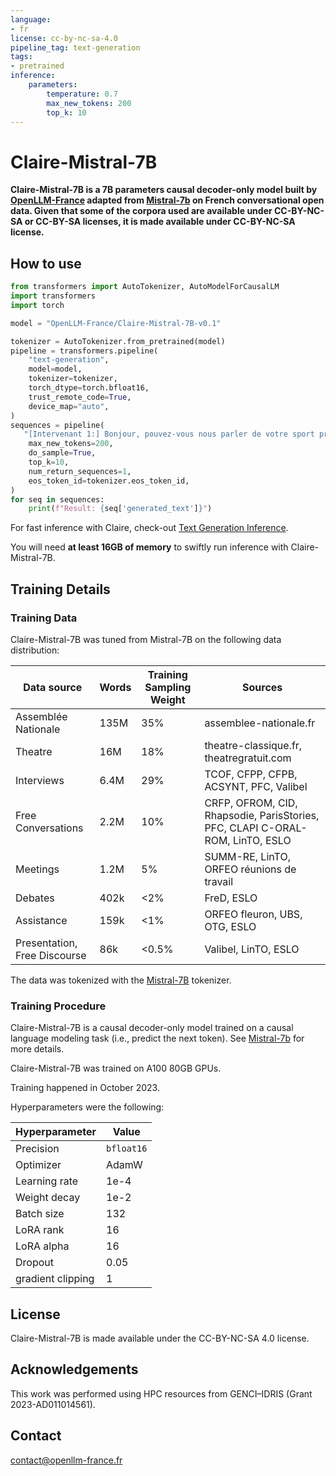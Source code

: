 ```yaml
---
language:
- fr
license: cc-by-nc-sa-4.0
pipeline_tag: text-generation
tags:
- pretrained
inference:
    parameters:
        temperature: 0.7
        max_new_tokens: 200
        top_k: 10
---
```


# Claire-Mistral-7B

**Claire-Mistral-7B is a 7B parameters causal decoder-only model built by [OpenLLM-France](https://github.com/OpenLLM-France) adapted from [Mistral-7b](https://huggingface.co/mistralai/Mistral-7B-v0.1) on French conversational open data. Given that some of the corpora used are available under CC-BY-NC-SA or CC-BY-SA licenses, it is made available under CC-BY-NC-SA license.**


## How to use

```python
from transformers import AutoTokenizer, AutoModelForCausalLM
import transformers
import torch

model = "OpenLLM-France/Claire-Mistral-7B-v0.1"

tokenizer = AutoTokenizer.from_pretrained(model)
pipeline = transformers.pipeline(
    "text-generation",
    model=model,
    tokenizer=tokenizer,
    torch_dtype=torch.bfloat16,
    trust_remote_code=True,
    device_map="auto",
)
sequences = pipeline(
   "[Intervenant 1:] Bonjour, pouvez-vous nous parler de votre sport préféré ?\n[Intervenant 2:] Alors euh oui,",
    max_new_tokens=200,
    do_sample=True,
    top_k=10,
    num_return_sequences=1,
    eos_token_id=tokenizer.eos_token_id,
)
for seq in sequences:
    print(f"Result: {seq['generated_text']}")

```

For fast inference with Claire, check-out [Text Generation Inference](https://github.com/huggingface/text-generation-inference).

You will need **at least 16GB of memory** to swiftly run inference with Claire-Mistral-7B.

## Training Details

### Training Data

Claire-Mistral-7B was tuned from Mistral-7B on the following data distribution:

| **Data source**               | **Words**  | **Training Sampling Weight** | **Sources**                                         |
|-------------------------------|------------|------------------------------|-----------------------------------------------------|
| Assemblée Nationale           | 135M       | 35%                          | assemblee-nationale.fr                              |
| Theatre                       |  16M       | 18%                          | theatre-classique.fr, theatregratuit.com            |
| Interviews                    |   6.4M     | 29%                          | TCOF, CFPP, CFPB, ACSYNT, PFC, Valibel              |
| Free Conversations            |   2.2M     | 10%                          | CRFP, OFROM, CID, Rhapsodie, ParisStories, PFC, CLAPI C-ORAL-ROM, LinTO, ESLO |
| Meetings                      |   1.2M     |  5%                          | SUMM-RE, LinTO, ORFEO réunions de travail |
| Debates                       |   402k     | <2%                          | FreD, ESLO                                |
| Assistance                    |   159k     | <1%                          | ORFEO fleuron, UBS, OTG, ESLO             |
| Presentation, Free Discourse  |    86k     | <0.5%                        | Valibel, LinTO, ESLO                      |

The data was tokenized with the [Mistral-7B](https://huggingface.co/mistralai/Mistral-7B-v0.1) tokenizer.

### Training Procedure 

Claire-Mistral-7B is a causal decoder-only model trained on a causal language modeling task (i.e., predict the next token).
See [Mistral-7b](https://huggingface.co/mistralai/Mistral-7B-v0.1) for more details.

Claire-Mistral-7B was trained on A100 80GB GPUs.

Training happened in October 2023.

Hyperparameters were the following:

| **Hyperparameter** | **Value**  |
|--------------------|------------|
| Precision          | `bfloat16` |
| Optimizer          | AdamW      |
| Learning rate      | 1e-4       |
| Weight decay       | 1e-2       |
| Batch size         | 132        |
| LoRA rank          | 16         |
| LoRA alpha         | 16         |
| Dropout            | 0.05       |
| gradient clipping  | 1          |

## License

Claire-Mistral-7B is made available under the CC-BY-NC-SA 4.0 license.

## Acknowledgements

This work was performed using HPC resources from GENCI–IDRIS (Grant 2023-AD011014561). 

## Contact

contact@openllm-france.fr